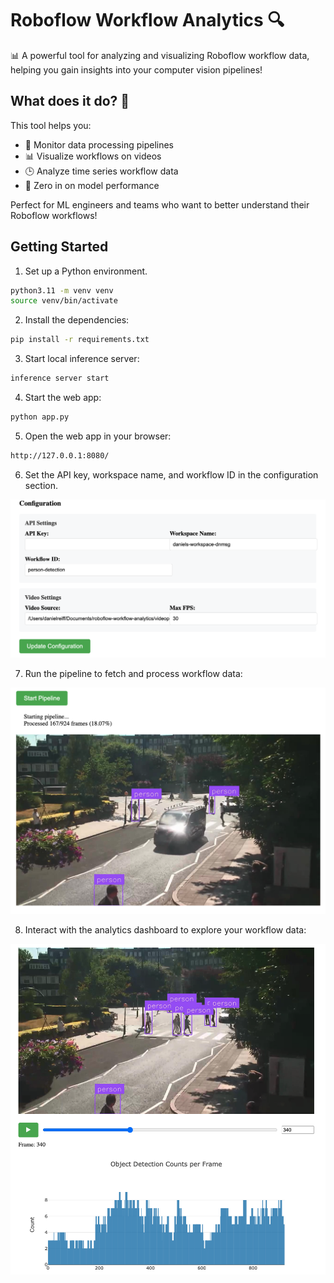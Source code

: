 # Roboflow Workflow Analytics 🔍

📊 A powerful tool for analyzing and visualizing Roboflow workflow data, helping you gain insights into your computer vision pipelines!

## What does it do? 🤔

This tool helps you:

- 🔄 Monitor data processing pipelines
- 📊 Visualize workflows on videos
- 🕒 Analyze time series workflow data
- 🎯 Zero in on model performance

Perfect for ML engineers and teams who want to better understand their Roboflow workflows!


## Getting Started

1. Set up a Python environment. 
```bash
python3.11 -m venv venv
source venv/bin/activate
``` 

2. Install the dependencies:

```bash
pip install -r requirements.txt
``` 


3. Start local inference server:
```bash
inference server start
```

4. Start the web app:
```bash
python app.py
```

5. Open the web app in your browser:
```bash
http://127.0.0.1:8080/
```

6. Set the API key, workspace name, and workflow ID in the configuration section.

![Configuration Settings](assets/config.png)

7. Run the pipeline to fetch and process workflow data:

![Running Pipeline](assets/pipeline.png)

8. Interact with the analytics dashboard to explore your workflow data:

![Analytics Dashboard](assets/analytics.png)


